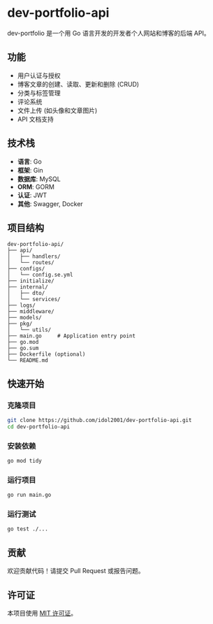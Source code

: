 # dev-portfolio-api

dev-portfolio 是一个用 Go 语言开发的开发者个人网站和博客的后端 API。

## 功能

- 用户认证与授权
- 博客文章的创建、读取、更新和删除 (CRUD)
- 分类与标签管理
- 评论系统
- 文件上传 (如头像和文章图片)
- API 文档支持

## 技术栈

- **语言**: Go
- **框架**: Gin
- **数据库**: MySQL
- **ORM**: GORM
- **认证**: JWT
- **其他**: Swagger, Docker

## 项目结构
```
dev-portfolio-api/
├── api/
│   ├── handlers/
│   └── routes/
├── configs/
│   └── config.se.yml
├── initialize/
├── internal/
│   ├── dto/
│   └── services/
├── logs/
├── middleware/
├── models/
├── pkg/
│   └── utils/
├── main.go     # Application entry point
├── go.mod
├── go.sum
├── Dockerfile (optional)
└── README.md
```

## 快速开始

### 克隆项目

```bash
git clone https://github.com/idol2001/dev-portfolio-api.git
cd dev-portfolio-api
```

### 安装依赖

```bash
go mod tidy
```

### 运行项目

```bash
go run main.go
```

### 运行测试

```bash
go test ./...
```


## 贡献

欢迎贡献代码！请提交 Pull Request 或报告问题。

## 许可证

本项目使用 [MIT 许可证](LICENSE)。  
